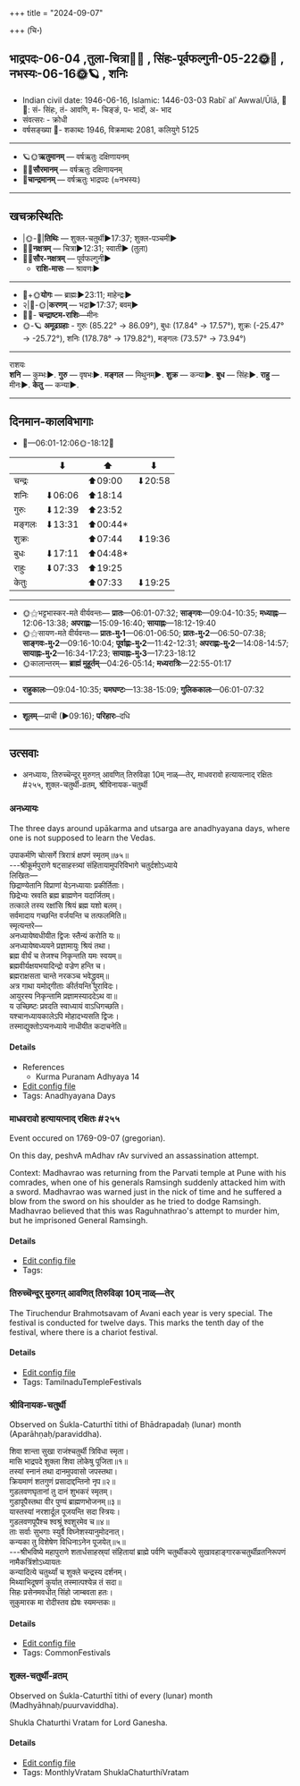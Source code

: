 +++
title = "2024-09-07"

+++
(चि॰)
## भाद्रपदः-06-04  ,तुला-चित्रा🌛🌌  ,  सिंहः-पूर्वफल्गुनी-05-22🌞🌌  ,  नभस्यः-06-16🌞🪐  , शनिः
- Indian civil date: 1946-06-16, Islamic: 1446-03-03 Rabīʿ alʾ Awwal/Ūlā, 🌌🌞: सं- सिंहः, तं- आवणि, म- चिङ्ङं, प- भादों, अ- भाद
- संवत्सरः - क्रोधी
- वर्षसङ्ख्या 🌛- शकाब्दः 1946, विक्रमाब्दः 2081, कलियुगे 5125
___________________
- 🪐🌞**ऋतुमानम्** — वर्षऋतुः दक्षिणायनम्
- 🌌🌞**सौरमानम्** — वर्षऋतुः दक्षिणायनम्
- 🌛**चान्द्रमानम्** — वर्षऋतुः भाद्रपदः (≈नभस्यः)
___________________


## खचक्रस्थितिः
- |🌞-🌛|**तिथिः** — शुक्ल-चतुर्थी►17:37; शुक्ल-पञ्चमी►  
- 🌌🌛**नक्षत्रम्** — चित्रा►12:31; स्वाती► (तुला)  
- 🌌🌞**सौर-नक्षत्रम्** — पूर्वफल्गुनी►  
  - **राशि-मासः** — श्रावणः► 
___________________
- 🌛+🌞**योगः** — ब्राह्मः►23:11; माहेन्द्रः►  
- २|🌛-🌞|**करणम्** — भद्रा►17:37; बवम्►  
- 🌌🌛- **चन्द्राष्टम-राशिः**—मीनः  
- 🌞-🪐 **अमूढग्रहाः** - गुरुः (85.22° → 86.09°), बुधः (17.84° → 17.57°), शुक्रः (-25.47° → -25.72°), शनिः (178.78° → 179.82°), मङ्गलः (73.57° → 73.94°)
___________________
राशयः  
**शनि** — कुम्भः►. **गुरु** — वृषभः►. **मङ्गल** — मिथुनम्►. **शुक्र** — कन्या►. **बुध** — सिंहः►. **राहु** — मीनः►. **केतु** — कन्या►. 
___________________


## दिनमान-कालविभागाः
- 🌅—06:01-12:06🌞-18:12🌇  

|      |⬇     |⬆     |⬇     |
|------|-----|-----|------|
|चन्द्रः|     |⬆09:00 |⬇20:58 |
|शनिः   |⬇06:06 |⬆18:14 |     |
|गुरुः  |⬇12:39 |⬆23:52 |     |
|मङ्गलः |⬇13:31 |⬆00:44*|     |
|शुक्रः |     |⬆07:44 |⬇19:36 |
|बुधः   |⬇17:11 |⬆04:48*|     |
|राहुः  |⬇07:33 |⬆19:25 |     |
|केतुः  |     |⬆07:33 |⬇19:25 |
___________________
- 🌞⚝भट्टभास्कर-मते वीर्यवन्तः— **प्रातः**—06:01-07:32; **साङ्गवः**—09:04-10:35; **मध्याह्नः**—12:06-13:38; **अपराह्णः**—15:09-16:40; **सायाह्नः**—18:12-19:40  
- 🌞⚝सायण-मते वीर्यवन्तः— **प्रातः-मु॰1**—06:01-06:50; **प्रातः-मु॰2**—06:50-07:38; **साङ्गवः-मु॰2**—09:16-10:04; **पूर्वाह्णः-मु॰2**—11:42-12:31; **अपराह्णः-मु॰2**—14:08-14:57; **सायाह्नः-मु॰2**—16:34-17:23; **सायाह्नः-मु॰3**—17:23-18:12  
- 🌞कालान्तरम्— **ब्राह्मं मुहूर्तम्**—04:26-05:14; **मध्यरात्रिः**—22:55-01:17  
___________________
- **राहुकालः**—09:04-10:35; **यमघण्टः**—13:38-15:09; **गुलिककालः**—06:01-07:32  
___________________
- **शूलम्**—प्राची (►09:16); **परिहारः**–दधि  
___________________

## उत्सवाः
- अनध्यायः, तिरुच्चॆन्दूर् मुरुगऩ् आवणित् तिरुविऴा 10म् नाळ्—तेर्, माधवरावो हत्यायत्नाद् रक्षितः #२५५, शुक्ल-चतुर्थी-व्रतम्, श्रीविनायक-चतुर्थी
### अनध्यायः



The three days around upākarma and utsarga are anadhyayana days, where one is not supposed to learn the Vedas.

उपाकर्मणि चोत्सर्गे त्रिरात्रं क्षपणं स्मृतम्॥७५॥  
---श्रीकूर्मपुराणे षट्‌साहस्त्र्यां संहितायामुपरिविभागे चतुर्दशोऽध्याये  
लिखितः—  
छिद्राण्येतानि विप्राणां येऽनध्यायाः प्रकीर्तिताः।  
छिद्रेभ्यः स्रवति ब्रह्म ब्राह्मणेन यदार्जितम्।  
तत्काले तस्य रक्षांसि श्रियं ब्रह्म यशो बलम्।  
सर्वमादाय गच्छन्ति वर्जयन्ति च तत्फलमिति॥  
स्मृत्यन्तरे—  
अनध्यायेष्वधीयीत द्विजः स्तैन्यं करोति यः॥  
अनध्यायेष्वध्ययने प्रज्ञामायुः श्रियं तथा।  
ब्रह्म वीर्यं च तेजश्च निकृन्तति यमः स्वयम्॥  
ब्रह्मवीर्यक्षयभयादिन्द्रो वज्रेण हन्ति च।  
ब्रह्मराक्षसता चान्ते नरकञ्च भवेद्ध्रुवम्॥  
अत्र गाथा यमोद्गीताः कीर्तयन्ति पुराविदः।  
आयुरस्य निकृन्तामि प्रज्ञामस्याददेऽथ वा॥  
य उच्छिष्टः प्रवदति स्वाध्यायं वाऽधिगच्छति।  
यश्चानध्यायकालेऽपि मोहादभ्यसति द्विजः।  
तस्माद्युक्तोऽप्यनध्याये नाधीयीत कदाचनेति॥



#### Details
- References
  - Kurma Puranam Adhyaya 14
- [Edit config file](https://github.com/jyotisham/adyatithi/blob/master/time_focus/adhyayana/relative_event/sAmavEda-upAkarma/offset__01/anadhyAyaH~yajur-upAkarma~2.toml)
- Tags: Anadhyayana Days


### माधवरावो हत्यायत्नाद् रक्षितः #२५५

Event occured on 1769-09-07 (gregorian). 

On this day, peshvA mAdhav rAv survived an assassination attempt.

Context: Madhavrao was returning from the Parvati temple at Pune with his comrades, when one of his generals Ramsingh suddenly attacked him with a sword. Madhavrao was warned just in the nick of time and he suffered a blow from the sword on his shoulder as he tried to dodge Ramsingh. Madhavrao believed that this was Raguhnathrao's attempt to murder him, but he imprisoned General Ramsingh.

#### Details
- [Edit config file](https://github.com/jyotisham/adyatithi/blob/master/mahApuruSha/xatra-later/gregorian/day/09/07/mAdhavarAvo_hatyA-prayatnad_raxitaH.toml)
- Tags: 


### तिरुच्चॆन्दूर् मुरुगऩ् आवणित् तिरुविऴा 10म् नाळ्—तेर्



The Tiruchendur Brahmotsavam of Avani each year is very special. The festival is conducted for twelve days. This marks the tenth day of the festival, where there is a chariot festival.

#### Details
- [Edit config file](https://github.com/jyotisham/adyatithi/blob/master/temples/Tamil/relative_event/tiruccendUr_AvaNit_tiruvizhA_nir2aivu/offset__-2/tiruccendUr_murugan2_AvaNit_tiruvizhA_%23%2310%23%23m_nAL%E2%80%94tEr.toml)
- Tags: TamilnaduTempleFestivals


### श्रीविनायक-चतुर्थी

Observed on Śukla-Caturthī tithi of Bhādrapadaḥ (lunar) month (Aparāhṇaḥ/paraviddha). 

शिवा शान्ता सुखा राजंश्चतुर्थी त्रिविधा स्मृता।   
मासि भाद्रपदे शुक्ला शिवा लोकेषु पूजिता॥१॥   
तस्यां स्नानं तथा दानमुपवासो जपस्तथा।   
क्रियमाणं शतगुणं प्रसादाद्दन्तिनो नृप॥२॥   
गुडलवणघृतानां तु दानं शुभकरं स्मृतम्।   
गुडापूपैस्तथा वीर पुण्यं ब्राह्मणभोजनम्॥३॥   
यास्तस्यां नरशार्दूल पूजयन्ति सदा स्त्रियः।   
गुडलवणपूपैश्च श्वश्रूं श्वशुरमेव च॥४॥   
ताः सर्वाः सुभगाः स्युर्वै विघ्नेशस्यानुमोदनात्।   
कन्यका तु विशेषेण विधिनाऽनेन पूजयेत्॥५॥   
---श्रीभविष्ये महापुराणे शतार्धसाहस्र्यां संहितायां ब्राह्मे पर्वणि चतुर्थीकल्पे सुखावहाङ्गारकचतुर्थीव्रतनिरूपणं नामैकत्रिंशोऽध्यायतः  
कन्यादित्ये चतुर्थ्यां च शुक्ले चन्द्रस्य दर्शनम्।   
मिथ्याभिदूषणं कुर्यात् तस्मात्पश्येन्न तं सदा॥   
सिहः प्रसेनमवधीत् सिंहो जाम्बवता हतः।   
सुकुमारक मा रोदीस्तव ह्येषः स्यमन्तकः॥



#### Details
- [Edit config file](https://github.com/jyotisham/adyatithi/blob/master/devatA/gaNapati/lunar_month/tithi/06/04/zrIvinAyaka-caturthI.toml)
- Tags: CommonFestivals


### शुक्ल-चतुर्थी-व्रतम्

Observed on Śukla-Caturthī tithi of every (lunar) month (Madhyāhnaḥ/puurvaviddha). 

Shukla Chaturthi Vratam for Lord Ganesha.

#### Details
- [Edit config file](https://github.com/jyotisham/adyatithi/blob/master/devatA/gaNapati/lunar_month/tithi/00/04/zukla-caturthI-vratam.toml)
- Tags: MonthlyVratam ShuklaChaturthiVratam


